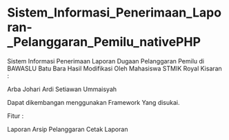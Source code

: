 # Sistem_Informasi_Penerimaan_Laporan-_Pelanggaran_Pemilu_nativePHP
Sistem Informasi Penerimaan Laporan Dugaan Pelanggaran Pemilu di BAWASLU Batu Bara 
Hasil Modifikasi Oleh Mahasiswa STMIK Royal Kisaran : 

Arba Johari 
Ardi Setiawan 
Ummaisyah 

Dapat dikembangan menggunakan Framework Yang disukai.

Fitur :

Laporan Arsip Pelanggaran
Cetak Laporan
